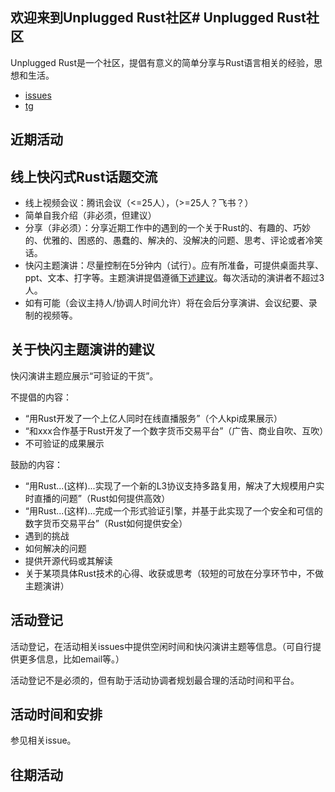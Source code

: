 ## 欢迎来到Unplugged Rust社区# Unplugged Rust社区

Unplugged Rust是一个社区，提倡有意义的简单分享与Rust语言相关的经验，思想和生活。

* [issues]()
* [tg](https://t.me/unplugged_rust)

## 近期活动


## 线上快闪式Rust话题交流

* 线上视频会议：腾讯会议（<=25人），（>=25人？飞书？）
* 简单自我介绍（非必须，但建议）
* 分享（非必须）：分享近期工作中的遇到的一个关于Rust的、有趣的、巧妙的、优雅的、困惑的、愚蠢的、解决的、没解决的问题、思考、评论或者冷笑话。
* 快闪主题演讲：尽量控制在5分钟内（试行）。应有所准备，可提供桌面共享、ppt、文本、打字等。主题演讲提倡遵循[下述建议](#关于快闪主题演讲的建议)。每次活动的演讲者不超过3人。
* 如有可能（会议主持人/协调人时间允许）将在会后分享演讲、会议纪要、录制的视频等。

## 关于快闪主题演讲的建议

快闪演讲主题应展示“可验证的干货”。

不提倡的内容：
* “用Rust开发了一个上亿人同时在线直播服务”（个人kpi成果展示）
* “和xxx合作基于Rust开发了一个数字货币交易平台”（广告、商业自吹、互吹）
* 不可验证的成果展示

鼓励的内容：
* “用Rust...(这样)...实现了一个新的L3协议支持多路复用，解决了大规模用户实时直播的问题”（Rust如何提供高效）
* “用Rust...(这样)...完成一个形式验证引擎，并基于此实现了一个安全和可信的数字货币交易平台”（Rust如何提供安全）
* 遇到的挑战
* 如何解决的问题
* 提供开源代码或其解读
* 关于某项具体Rust技术的心得、收获或思考（较短的可放在分享环节中，不做主题演讲）

## 活动登记
活动登记，在活动相关issues中提供空闲时间和快闪演讲主题等信息。（可自行提供更多信息，比如email等。）

活动登记不是必须的，但有助于活动协调者规划最合理的活动时间和平台。

## 活动时间和安排
参见相关issue。

## 往期活动